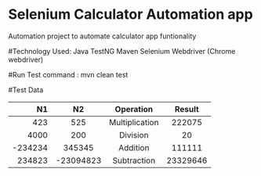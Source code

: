 # Selenium Calculator Automation app
Automation project to automate calculator app funtionality

#Technology Used:
Java
TestNG
Maven
Selenium Webdriver (Chrome webdriver)


#Run Test
command : mvn clean test

#Test Data

|N1	|	N2		|	Operation	|	Result|
|----:|:-----------:|:---------------:|:------:|
|423|		525	|		Multiplication|	222075|
|4000|	200		|	Division	|	20|
|-234234|	345345|		Addition	|	111111|
|234823	|-23094823	|Subtraction	|	23329646|



